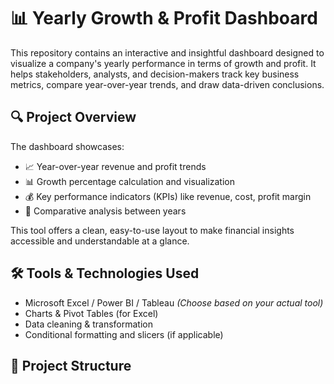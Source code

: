 # 📊 Yearly Growth & Profit Dashboard

This repository contains an interactive and insightful dashboard designed to visualize a company's yearly performance in terms of growth and profit. It helps stakeholders, analysts, and decision-makers track key business metrics, compare year-over-year trends, and draw data-driven conclusions.

## 🔍 Project Overview

The dashboard showcases:

- 📈 Year-over-year revenue and profit trends  
- 📊 Growth percentage calculation and visualization  
- 💰 Key performance indicators (KPIs) like revenue, cost, profit margin  
- 🧭 Comparative analysis between years  

This tool offers a clean, easy-to-use layout to make financial insights accessible and understandable at a glance.

## 🛠️ Tools & Technologies Used

- Microsoft Excel / Power BI / Tableau *(Choose based on your actual tool)*  
- Charts & Pivot Tables (for Excel)  
- Data cleaning & transformation  
- Conditional formatting and slicers (if applicable)

## 📂 Project Structure


